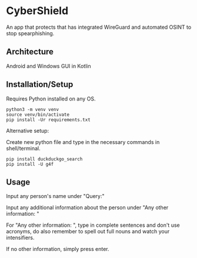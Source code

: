 # CyberShield

An app that protects that has integrated WireGuard and automated OSINT to stop spearphishing.

## Architecture

Android and Windows GUI in Kotlin

## Installation/Setup

Requires Python installed on any OS.

```
python3 -m venv venv
source venv/bin/activate
pip install -Ur requirements.txt
```

Alternative setup:

Create new python file and type in the necessary commands in shell/terminal.

```
pip install duckduckgo_search
pip install -U g4f
```
## Usage

Input any person's name under "Query:"

Input any additional information about the person under "Any other information: "

For "Any other information: ", type in complete sentences and don't use acronyms, do also remember to spell out full nouns and watch your intensifiers.

If no other information, simply press enter.
